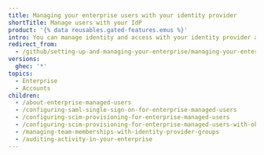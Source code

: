```yaml
---
title: Managing your enterprise users with your identity provider
shortTitle: Manage users with your IdP
product: '{% data reusables.gated-features.emus %}'
intro: You can manage identity and access with your identity provider and provision accounts that can only contribute to your enterprise.
redirect_from:
  - /github/setting-up-and-managing-your-enterprise/managing-your-enterprise-users-with-your-identity-provider/
versions:
  ghec: '*'
topics:
  - Enterprise
  - Accounts
children:
  - /about-enterprise-managed-users
  - /configuring-saml-single-sign-on-for-enterprise-managed-users
  - /configuring-scim-provisioning-for-enterprise-managed-users
  - /configuring-scim-provisioning-for-enterprise-managed-users-with-okta
  - /managing-team-memberships-with-identity-provider-groups
  - /auditing-activity-in-your-enterprise
---
```


